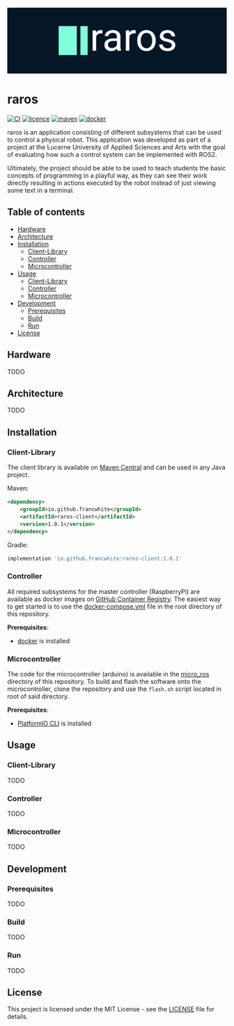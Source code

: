 ![logo](doc/img/logo-banner.png)

# raros
[![CI](https://github.com/francWhite/raros/actions/workflows/ci.yaml/badge.svg)](https://github.com/francWhite/raros/actions/workflows/ci.yaml)
[![licence](https://img.shields.io/github/license/francWhite/raros)](https://github.com/francWhite/raros/blob/main/LICENSE)
[![maven](https://img.shields.io/maven-central/v/io.github.francwhite/raros-client?label=maven)](https://central.sonatype.com/artifact/io.github.francwhite/raros-client)
[![docker](https://ghcr-badge.egpl.dev/francwhite/raros/latest_tag?color=%23107acb&ignore=latest&label=docker&trim=)](https://github.com/francWhite/raros/pkgs/container/raros)

raros is an application consisting of different subsystems that can be used to control a physical robot.
This application was developed as part of a project at the Lucerne University of Applied Sciences and Arts with the goal
of evaluating how such a control system can be implemented with ROS2. 

Ultimately, the project should be able to be used to teach students the basic concepts of programming in a playful way, 
as they can see their work directly resulting in actions executed by the robot instead of just viewing some text in a terminal.

## Table of contents
- [Hardware](#hardware)
- [Architecture](#architecture)
- [Installation](#installation)
  - [Client-Library](#client_library_install)
  - [Controller](#controller_install)
  - [Microcontroller](#microcontroller_install)
- [Usage](#usage)
  - [Client-Library](#client_library_usage) 
  - [Controller](#microcontroller_usage)
  - [Microcontroller](#microcontroller_usage)
- [Development](#development)
  - [Prerequisites](#prerequisites)
  - [Build](#build)
  - [Run](#run)
- [License](#license)

## Hardware
TODO
## Architecture

TODO

## Installation
<a name="client_library_install"></a>
### Client-Library
The client library is available on [Maven Central](https://search.maven.org/artifact/io.github.francwhite/raros-client) and can be used in any Java project.

Maven:
```xml
<dependency>
    <groupId>io.github.francwhite</groupId>
    <artifactId>raros-client</artifactId>
    <version>1.0.1</version>
</dependency>
```

Gradle:
```groovy
implementation 'io.github.francwhite:raros-client:1.0.1'
```

<a name="controller_install"></a>
### Controller
All required subsystems for the master controller (RaspberryPi) are available as docker images on [GitHub Container Registry](https://github.com/francWhite?tab=packages&repo_name=raros).
The easiest way to get started is to use the [docker-compose.yml](https://github.com/francWhite/raros/blob/main/docker-compose.yaml) 
file in the root directory of this repository.

**Prerequisites**:
- [docker](https://docs.docker.com/engine/install/) is installed

<a name="microcontroller_install"></a>
### Microcontroller
The code for the microcontroller (arduino) is available in the [micro_ros](https://github.com/francWhite/raros/tree/main/apps/micro_ros)
directory of this repository. To build and flash the software onto the microcontroller, clone the repository and use the `flash.sh` script located in root of said directory.

**Prerequisites**:
- [PlatformIO CLI](https://docs.platformio.org/en/stable/core/installation/index.html) is installed


## Usage

<a name="client_library_usage"></a>
### Client-Library
TODO

<a name="controller_usage"></a>
### Controller
TODO

<a name="microcontroller_usage"></a>
### Microcontroller
TODO

## Development

### Prerequisites
TODO

### Build
TODO

### Run
TODO

## License
This project is licensed under the MIT License - see the [LICENSE](LICENSE) file for details.